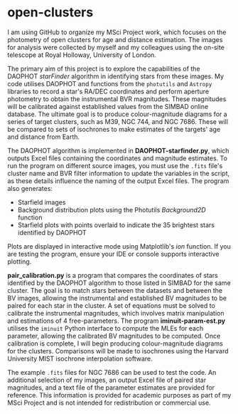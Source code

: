 # open-clusters

I am using GitHub to organize my MSci Project work, which focuses on the photometry of open clusters for age and distance estimation. The images for analysis were collected by myself and my colleagues using the on-site telescope at Royal Holloway, University of London.

The primary aim of this project is to explore the capabilities of the DAOPHOT _starFinder_ algorithm in identifying stars from these images. My code utilises DAOPHOT and functions from the `photutils` and `Astropy` libraries to record a star's RA/DEC coordinates and perform aperture photometry to obtain the instrumental BVR magnitudes. These magnitudes will be calibrated against established values from the SIMBAD online database. The ultimate goal is to produce colour-magnitude diagrams for a series of target clusters, such as M39, NGC 744, and NGC 7686. These will be compared to sets of isochrones to make estimates of the targets' age and distance from Earth.

The DAOPHOT algorithm is implemented in **DAOPHOT-starfinder.py**, which outputs Excel files containing the coordinates and magnitude estimates. To run the program on different source images, you must use the `.fits` file's cluster name and BVR filter information to update the variables in the script, as these details influence the naming of the output Excel files. The program also generates:
- Starfield images
- Background distribution plots using the Photutils _Background2D_ function
- Starfield plots with points overlaid to indicate the 35 brightest stars identified by DAOPHOT  

Plots are displayed in interactive mode using Matplotlib's _ion_ function. If you are testing the program, ensure your IDE or console supports interactive plotting.

**pair_calibration.py** is a program that compares the coordinates of stars identified by the DAOPHOT algorithm to those listed in SIMBAD for the same cluster. The goal is to match stars between the datasets and between the BV images, allowing the instrumental and established BV magnitudes to be paired for each star in the cluster. A set of equations must be solved to calibrate the instrumental magnitudes, which involves matrix manipulation and estimations of 4 free-parameters. The program **iminuit-param-est.py** utilises the `iminuit` Python interface to compute the MLEs for each parameter, allowing the calibrated BV magnitudes to be computed. Once calibration is complete, I will begin producing colour-magnitude diagrams for the clusters. Comparisons will be made to isochrones using the Harvard University MIST isochrone interpolation software.

The example `.fits` files for NGC 7686 can be used to test the code. An additional selection of my images, an output Excel file of paired star magnitudes, and a text file of the parameter estimates are provided for reference. This information is provided for academic purposes as part of my MSci Project and is not intended for redistribution or commercial use.
